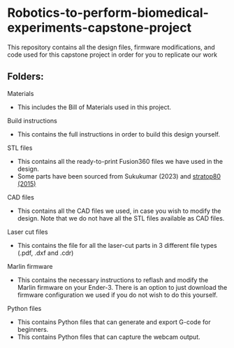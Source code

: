 # Robotics-to-perform-biomedical-experiments-capstone-project
This repository contains all the design files, firmware modifications, and code used for this capstone project in order for you to replicate our work

## Folders:
Materials
- This includes the Bill of Materials used in this project.

Build instructions
- This contains the full instructions in order to build this design yourself.

STL files
- This contains all the ready-to-print Fusion360 files we have used in the design.
- Some parts have been sourced from Sukukumar (2023) and [stratop80 (2015)](https://www.thingiverse.com/thing:1071695/files)

CAD files
- This contains all the CAD files we used, in case you wish to modify the design. Note that we do not have all the STL files available as CAD files.

Laser cut files
- This contains the file for all the laser-cut parts in 3 different file types (.pdf, .dxf and .cdr)

Marlin firmware
- This contains the necessary instructions to reflash and modify the Marlin firmware on your Ender-3. There is an option to just download the firmware configuration we used if you do not wish to do this yourself.

Python files
- This contains Python files that can generate and export G-code for beginners.
- This contains Python files that can capture the webcam output.
